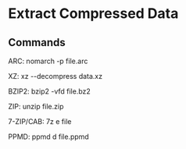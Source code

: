 # Extract Compressed Data

## Commands

ARC: nomarch -p file.arc

XZ: xz --decompress data.xz

BZIP2: bzip2 -vfd file.bz2

ZIP: unzip file.zip

7-ZIP/CAB: 7z e file

PPMD: ppmd d file.ppmd
